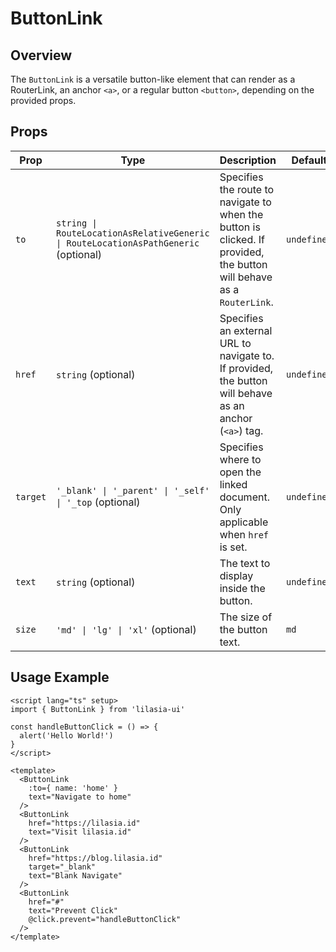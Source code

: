 # ButtonLink

## Overview

The `ButtonLink` is a versatile button-like element that can render as a RouterLink, an anchor `<a>`, or a regular button `<button>`, depending on the provided props.

## Props

| Prop     | Type                                                                                | Description                                                                                                           | Default     |
| -------- | ----------------------------------------------------------------------------------- | --------------------------------------------------------------------------------------------------------------------- | ----------- |
| `to`     | `string \| RouteLocationAsRelativeGeneric \| RouteLocationAsPathGeneric` (optional) | Specifies the route to navigate to when the button is clicked. If provided, the button will behave as a `RouterLink`. | `undefined` |
| `href`   | `string` (optional)                                                                 | Specifies an external URL to navigate to. If provided, the button will behave as an anchor (`<a>`) tag.               | `undefined` |
| `target` | `'_blank' \| '_parent' \| '_self' \| '_top` (optional)                              | Specifies where to open the linked document. Only applicable when `href` is set.                                      | `undefined` |
| `text`   | `string` (optional)                                                                 | The text to display inside the button.                                                                                | `undefined` |
| `size`   | `'md' \| 'lg' \| 'xl'` (optional)                                                   | The size of the button text.                                                                                          | `md`        |

## Usage Example

```vue
<script lang="ts" setup>
import { ButtonLink } from 'lilasia-ui'

const handleButtonClick = () => {
  alert('Hello World!')
}
</script>

<template>
  <ButtonLink
    :to={ name: 'home' }
    text="Navigate to home"
  />
  <ButtonLink
    href="https://lilasia.id"
    text="Visit lilasia.id"
  />
  <ButtonLink
    href="https://blog.lilasia.id"
    target="_blank"
    text="Blank Navigate"
  />
  <ButtonLink
    href="#"
    text="Prevent Click"
    @click.prevent="handleButtonClick"
  />
</template>
```
